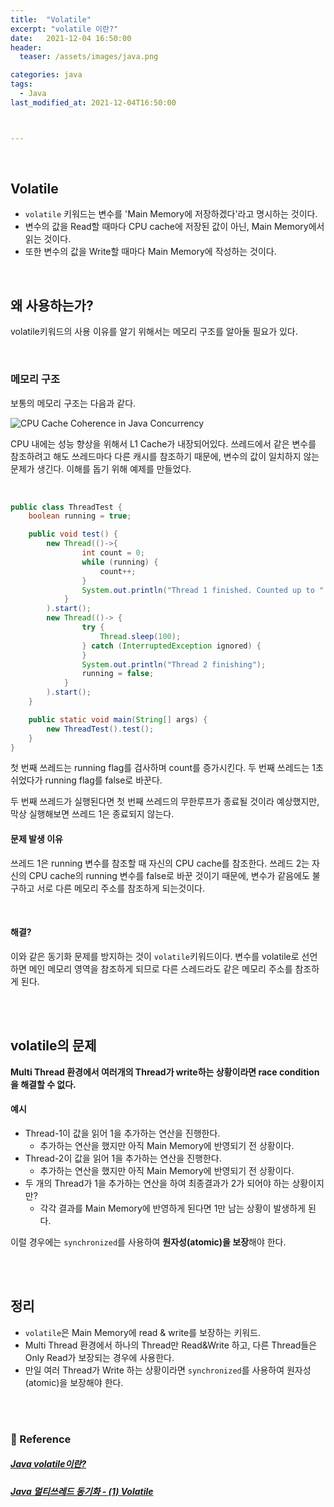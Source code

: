 ```yaml
---
title:  "Volatile"
excerpt: "volatile 이란?"
date:   2021-12-04 16:50:00 
header:
  teaser: /assets/images/java.png

categories: java
tags:
  - Java
last_modified_at: 2021-12-04T16:50:00



---
```


<br/>

## Volatile

- `volatile` 키워드는 변수를 'Main Memory에 저장하겠다'라고 명시하는 것이다.
- 변수의 값을 Read할 때마다 CPU cache에 저장된 값이 아닌, Main Memory에서 읽는 것이다.
- 또한 변수의 값을 Write할 때마다 Main Memory에 작성하는 것이다.

<br/>

## 왜 사용하는가?

volatile키워드의 사용 이유를 알기 위해서는 메모리 구조를 알아둘 필요가 있다.

<br/>

### 메모리 구조

보통의 메모리 구조는 다음과 같다.

![CPU Cache Coherence in Java Concurrency](http://tutorials.jenkov.com/images/java-concurrency/cpu-cache-coherence-and-java-concurrency-1.png)

CPU 내에는 성능 향상을 위해서 L1 Cache가 내장되어있다. 쓰레드에서 같은 변수를 참조하려고 해도 쓰레드마다 다른 캐시를 참조하기 때문에, 변수의 값이 일치하지 않는 문제가 생긴다. 이해를 돕기 위해 예제를 만들었다.

<br/>

```java
public class ThreadTest {
	boolean running = true;

	public void test() {
		new Thread(()->{
				int count = 0;
				while (running) {
					count++;
				}
				System.out.println("Thread 1 finished. Counted up to " + count);
			}
		).start();
		new Thread(()-> {
				try {
					Thread.sleep(100);
				} catch (InterruptedException ignored) {
				}
				System.out.println("Thread 2 finishing");
				running = false;
			}
		).start();
	}

	public static void main(String[] args) {
		new ThreadTest().test();
	}
}
```

첫 번째 쓰레드는 running flag를 검사하며 count를 증가시킨다. 두 번째 쓰레드는 1초 쉬었다가 running flag를 false로 바꾼다.

두 번째 쓰레드가 실행된다면 첫 번째 쓰레드의 무한루프가 종료될 것이라 예상했지만, 막상 실행해보면 쓰레드 1은 종료되지 않는다.

#### 문제 발생 이유

쓰레드 1은 running 변수를 참조할 때 자신의 CPU cache를 참조한다. 쓰레드 2는 자신의 CPU cache의 running 변수를 false로 바꾼 것이기 때문에, 변수가 같음에도 불구하고 서로 다른 메모리 주소를 참조하게 되는것이다.

<br/>

#### 해결?

이와 같은 동기화 문제를 방지하는 것이 `volatile`키워드이다. 변수를  volatile로 선언하면 메인 메모리 영역을 참조하게 되므로 다른 스레드라도 같은 메모리 주소를 참조하게 된다.

<br/>

<br/>

## volatile의 문제

**Multi Thread 환경에서 여러개의 Thread가 write하는 상황이라면 race condition을 해결할 수 없다.**

#### 예시

- Thread-1이 값을 읽어 1을 추가하는 연산을 진행한다.
  - 추가하는 연산을 했지만 아직 Main Memory에 반영되기 전 상황이다.
- Thread-2이 값을 읽어 1을 추가하는 연산을 진행한다.
  - 추가하는 연산을 했지만 아직 Main Memory에 반영되기 전 상황이다.
- 두 개의 Thread가 1을 추가하는 연산을 하여 최종결과가 2가 되어야 하는 상황이지만?
  - 각각 결과를 Main Memory에 반영하게 된다면 1만 남는 상황이 발생하게 된다.

이럴 경우에는 `synchronized`를 사용하여 **원자성(atomic)을 보장**해야 한다.

<br/>

<br/>

## 정리

- `volatile`은 Main Memory에 read & write를 보장하는 키워드.
- Multi Thread 환경에서 하나의 Thread만 Read&Write 하고, 다른 Thread들은 Only Read가 보장되는 경우에 사용한다.
- 만일 여러 Thread가 Write 하는 상황이라면 `synchronized`를 사용하여 원자성(atomic)을 보장해야 한다.

<br/>

<br/>

### 📔 Reference

##### [Java volatile이란?](https://nesoy.github.io/articles/2018-06/Java-volatile)

##### [Java 멀티쓰레드 동기화 - (1) Volatile](https://wjdtn7823.tistory.com/65)